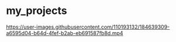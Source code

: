 # my_projects
https://user-images.githubusercontent.com/110193132/184639309-a6595d04-b64d-4fef-b2ab-eb691587fb8d.mp4
